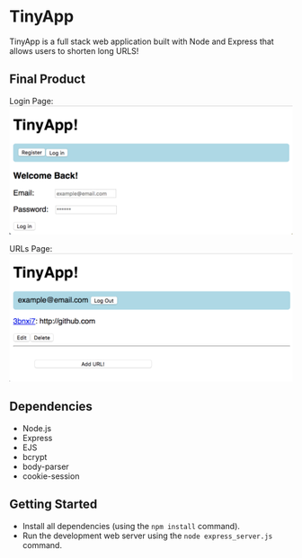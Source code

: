 # TinyApp

TinyApp is a full stack web application built with Node and Express that allows users to shorten long URLS!

## Final Product

Login Page:
!["screenshot login page"](https://github.com/elaradi23/TinyApp/blob/master/docs/Screenshot1.png)

URLs Page:
!["screenshot urls page"](https://github.com/elaradi23/TinyApp/blob/master/docs/Screenshot2.png)

## Dependencies
- Node.js
- Express
- EJS
- bcrypt
- body-parser
- cookie-session

## Getting Started

- Install all dependencies (using the `npm install` command).
- Run the development web server using the `node express_server.js` command.
